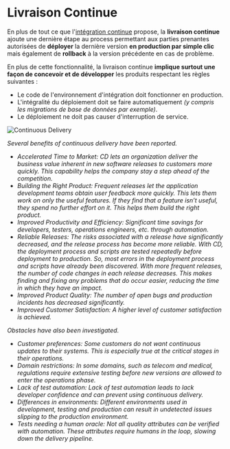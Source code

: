 # Livraison Continue

En plus de tout ce que l'[intégration continue](integration-continue.md) propose, la **livraison continue** ajoute une dernière étape au process permettant aux parties prenantes autorisées de **déployer** la dernière version **en production par simple clic** mais également de **rollback** à la version précédente en cas de problème.

En plus de cette fonctionnalité, la livraison continue **implique surtout une façon de concevoir et de développer** les produits respectant les règles suivantes :

* Le code de l'environnement d'intégration doit fonctionner en production.
* L'intégralité du déploiement doit se faire automatiquement _\(y compris les migrations de base de données par exemple\)_.
* Le déploiement ne doit pas causer d'interruption de service.

![Continuous Delivery](https://blobscdn.gitbook.com/v0/b/gitbook-28427.appspot.com/o/assets%2F-LHD4wSD1i9v5yCa767m%2F-LHJ4GPYKCKTQ1Xvm1al%2F-LHJDAedZr6u4V5h5w3U%2Fcontinuous-delivery.png?alt=media&token=70ff30f6-1a89-498c-a723-569d98ed7934)



_Several benefits of continuous delivery have been reported._

* _Accelerated Time to Market: CD lets an organization deliver the business value inherent in new software releases to customers more quickly. This capability helps the company stay a step ahead of the competition._
* _Building the Right Product: Frequent releases let the application development teams obtain user feedback more quickly. This lets them work on only the useful features. If they find that a feature isn’t useful, they spend no further effort on it. This helps them build the right product._
* _Improved Productivity and Efficiency: Significant time savings for developers, testers, operations engineers, etc. through automation._
* _Reliable Releases: The risks associated with a release have significantly decreased, and the release process has become more reliable. With CD, the deployment process and scripts are tested repeatedly before deployment to production. So, most errors in the deployment process and scripts have already been discovered. With more frequent releases, the number of code changes in each release decreases. This makes finding and fixing any problems that do occur easier, reducing the time in which they have an impact._
* _Improved Product Quality: The number of open bugs and production incidents has decreased significantly._
* _Improved Customer Satisfaction: A higher level of customer satisfaction is achieved._

_Obstacles have also been investigated._

* _Customer preferences: Some customers do not want continuous updates to their systems. This is especially true at the critical stages in their operations._
* _Domain restrictions: In some domains, such as telecom and medical, regulations require extensive testing before new versions are allowed to enter the operations phase._
* _Lack of test automation: Lack of test automation leads to lack developer confidence and can prevent using continuous delivery._
* _Differences in environments: Different environments used in development, testing and production can result in undetected issues slipping to the production environment._
* _Tests needing a human oracle: Not all quality attributes can be verified with automation. These attributes require humans in the loop, slowing down the delivery pipeline._

